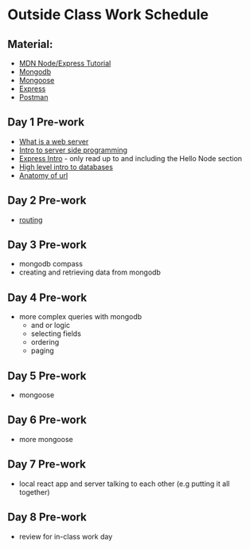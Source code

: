 # Outside Class Work Schedule

## Material:

- [MDN Node/Express Tutorial](https://developer.mozilla.org/en-US/docs/Learn/Server-side/Express_Nodejs)
- [Mongodb](https://www.mongodb.com/docs/manual/introduction/)
- [Mongoose](https://mongoosejs.com/)
- [Express](https://expressjs.com/)
- [Postman](https://postman.com)

## Day 1 Pre-work

- [What is a web server](https://developer.mozilla.org/en-US/docs/Learn/Common_questions/What_is_a_web_server)
- [Intro to server side programming](https://developer.mozilla.org/en-US/docs/Learn/Server-side/First_steps/Introduction)
- [Express Intro](https://developer.mozilla.org/en-US/docs/Learn/Server-side/Express_Nodejs/Introduction) - only read up to and including the Hello Node section
- [High level intro to databases](https://medium.com/@rwilliams_bv/intro-to-databases-for-people-who-dont-know-a-whole-lot-about-them-a64ae9af712)
- [Anatomy of url](https://kinsta.com/knowledgebase/what-is-a-url/)

## Day 2 Pre-work

- [routing](https://expressjs.com/en/guide/routing.html)

## Day 3 Pre-work

- mongodb compass
- creating and retrieving data from mongodb

## Day 4 Pre-work

- more complex queries with mongodb
  - and or logic
  - selecting fields
  - ordering
  - paging

## Day 5 Pre-work

- mongoose

## Day 6 Pre-work

- more mongoose

## Day 7 Pre-work

- local react app and server talking to each other (e.g putting it all together)

## Day 8 Pre-work

- review for in-class work day
